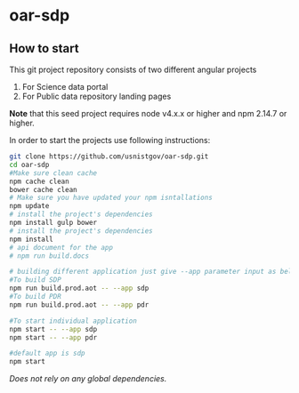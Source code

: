 # oar-sdp

## How to start
This git project repository consists of two different angular projects 
1. For Science data portal
2. For Public data repository landing pages 

**Note** that this seed project requires node v4.x.x or higher and npm 2.14.7 or higher.

In order to start the projects use following instructions:


```bash
git clone https://github.com/usnistgov/oar-sdp.git
cd oar-sdp
#Make sure clean cache
npm cache clean
bower cache clean
# Make sure you have updated your npm isntallations 
npm update
# install the project's dependencies
npm install gulp bower
# install the project's dependencies
npm install
# api document for the app
# npm run build.docs

# building different application just give --app parameter input as below
#To build SDP
npm run build.prod.aot -- --app sdp
#To build PDR
npm run build.prod.aot -- --app pdr

#To start individual application
npm start -- --app sdp
npm start -- --app pdr

#default app is sdp
npm start
```

_Does not rely on any global dependencies._

